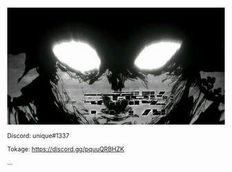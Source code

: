 ![image](https://github.com/unique1337/unique1337/blob/main/Mob.gif)

Discord: unique#1337

Tokage: https://discord.gg/pquuQRBHZK

...
